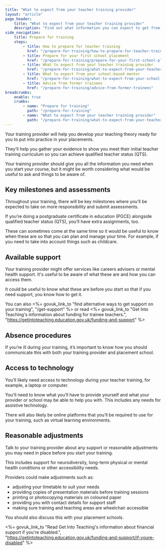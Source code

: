 ```yaml
---
title: "What to expect from your teacher training provider"
layout: "article"
page_header:
    title: "What to expect from your teacher training provider"
    description: "Find out what information you can expect to get from your training provider when you start your training, from assessment dates to available support."
side_navigation:
    title: Prepare for training
    steps:
        - title: How to prepare for teacher training
          href: "/prepare-for-training/how-to-prepare-for-teacher-training"
        - title: Prepare for your first school placement
          href: "/prepare-for-training/prepare-for-your-first-school-placement"
        - title: What to expect from your teacher training provider
          href: "/prepare-for-training/what-to-expect-from-your-teacher-training-provider"
        - title: What to expect from your school-based mentor
          href: "/prepare-for-training/what-to-expect-from-your-school-based-mentor"
        - title: Advice from former trainees
          href: "/prepare-for-training/advice-from-former-trainees"
breadcrumbs: 
    enable: true
    crumbs: 
        - name: "Prepare for training"
          path: "/prepare-for-training"
        - name: "What to expect from your teacher training provider"
          path: "/prepare-for-training/what-to-expect-from-your-teacher-training-provider"
---
```


Your training provider will help you develop your teaching theory ready for you to put into practice in your placements.

They’ll help you gather your evidence to show you meet their initial teacher training curriculum so you can achieve qualified teacher status (QTS).

Your training provider should give you all the information you need when you start your course, but it might be worth considering what would be useful to ask and things to be aware of.

## Key milestones and assessments
Throughout your training, there will be key milestones where you’ll be expected to take on more responsibility and submit assessments.

If you’re doing a postgraduate certificate in education (PGCE) alongside qualified teacher status (QTS), you’ll have extra assignments, too.

These can sometimes come at the same time so it would be useful to know when these are so that you can plan and manage your time. For example, if you need to take into account things such as childcare.

## Available support
Your training provider might offer services like careers advisers or mental health support. It's useful to be aware of what these are and how you can access them.

It could be useful to know what these are before you start so that if you need support, you know how to get it.

You can also <%= govuk_link_to "find alternative ways to get support on your training", "/get-support" %> or read <%= govuk_link_to "Get Into Teaching's information about funding for trainee teachers.", "https://getintoteaching.education.gov.uk/funding-and-support" %>

## Absence procedures
If you’re ill during your training, it’s important to know how you should communicate this with both your training provider and placement school.

## Access to technology
You’ll likely need access to technology during your teacher training, for example, a laptop or computer.

You'll need to know what you’ll have to provide yourself and what your provider or school may be able to help you with. This includes any needs for assistive technology.

There will also likely be online platforms that you’ll be required to use for your training, such as virtual learning environments.

## Reasonable adjustments
Talk to your training provider about any support or reasonable adjustments you may need in place before you start your training.

This includes support for neurodiversity, long-term physical or mental health conditions or other accessibility needs.

Providers could make adjustments such as:

- adjusting your timetable to suit your needs
- providing copies of presentation materials before training sessions
- printing or photocopying materials on coloured paper
- providing you with contact details for support staff
- making sure training and teaching areas are wheelchair accessible

You should also discuss this with your placement schools.

<%= govuk_link_to "Read Get Into Teaching's information about financial support if you're disabled.", "https://getintoteaching.education.gov.uk/funding-and-support/if-youre-disabled" %>
